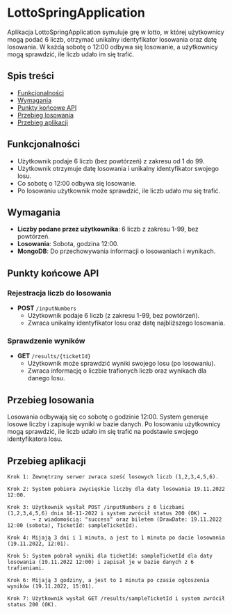 # LottoSpringApplication

Aplikacja LottoSpringApplication symuluje grę w lotto, w której użytkownicy mogą podać 6 liczb, otrzymać unikalny identyfikator losowania oraz datę losowania. W każdą sobotę o 12:00 odbywa się losowanie, a użytkownicy mogą sprawdzić, ile liczb udało im się trafić.

## Spis treści

- [Funkcjonalności](#funkcjonalności)
- [Wymagania](#wymagania)
- [Punkty końcowe API](#punkty-końcowe-api)
- [Przebieg losowania](#przebieg-losowania)
- [Przebieg aplikacji](#przebieg-aplikacji)

## Funkcjonalności

- Użytkownik podaje 6 liczb (bez powtórzeń) z zakresu od 1 do 99.
- Użytkownik otrzymuje datę losowania i unikalny identyfikator swojego losu.
- Co sobotę o 12:00 odbywa się losowanie.
- Po losowaniu użytkownik może sprawdzić, ile liczb udało mu się trafić.

## Wymagania

- **Liczby podane przez użytkownika**: 6 liczb z zakresu 1-99, bez powtórzeń.
- **Losowania**: Sobota, godzina 12:00.
- **MongoDB**: Do przechowywania informacji o losowaniach i wynikach.

## Punkty końcowe API

### Rejestracja liczb do losowania

- **POST** `/inputNumbers`
  - Użytkownik podaje 6 liczb (z zakresu 1-99, bez powtórzeń).
  - Zwraca unikalny identyfikator losu oraz datę najbliższego losowania.

### Sprawdzenie wyników

- **GET** `/results/{ticketId}`
  - Użytkownik może sprawdzić wyniki swojego losu (po losowaniu).
  - Zwraca informację o liczbie trafionych liczb oraz wynikach dla danego losu.

## Przebieg losowania

Losowania odbywają się co sobotę o godzinie 12:00. System generuje losowe liczby i zapisuje wyniki w bazie danych. Po losowaniu użytkownicy mogą sprawdzić, ile liczb udało im się trafić na podstawie swojego identyfikatora losu.

## Przebieg aplikacji

```plaintext
Krok 1: Zewnętrzny serwer zwraca sześć losowych liczb (1,2,3,4,5,6).

Krok 2: System pobiera zwycięskie liczby dla daty losowania 19.11.2022 12:00.

Krok 3: Użytkownik wysłał POST /inputNumbers z 6 liczbami (1,2,3,4,5,6) dnia 16-11-2022 i system zwrócił status 200 (OK) →
        → z wiadomością: "success" oraz biletem (DrawDate: 19.11.2022 12:00 (sobota), TicketId: sampleTicketId).

Krok 4: Mijają 3 dni i 1 minuta, a jest to 1 minuta po dacie losowania (19.11.2022, 12:01).

Krok 5: System pobrał wyniki dla ticketId: sampleTicketId dla daty losowania (19.11.2022 12:00) i zapisał je w bazie danych z 6 trafieniami.

Krok 6: Mijają 3 godziny, a jest to 1 minuta po czasie ogłoszenia wyników (19.11.2022, 15:01).

Krok 7: Użytkownik wysłał GET /results/sampleTicketId i system zwrócił status 200 (OK).

